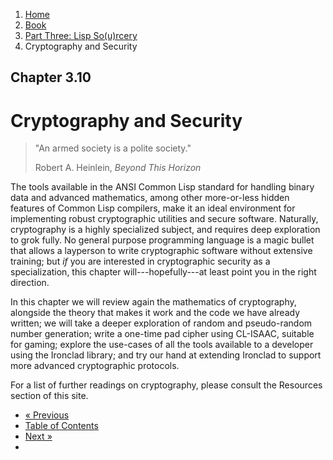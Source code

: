 <ol class="breadcrumb">
  <li><a href="/">Home</a></li>
  <li><a href="/book/">Book</a></li>
  <li><a href="/book/3-0-0-overview/">Part Three: Lisp So(u)rcery</a></li>
  <li class="active">Cryptography and Security</li>
</ol>

## Chapter 3.10

# Cryptography and Security

> "An armed society is a polite society."
> <footer>Robert A. Heinlein, <em>Beyond This Horizon</em></footer>

The tools available in the ANSI Common Lisp standard for handling binary data and advanced mathematics, among other more-or-less hidden features of Common Lisp compilers, make it an ideal environment for implementing robust cryptographic utilities and secure software.  Naturally, cryptography is a highly specialized subject, and requires deep exploration to grok fully. No general purpose programming language is a magic bullet that allows a layperson to write cryptographic software without extensive training; but *if* you are interested in cryptographic security as a specialization, this chapter will---hopefully---at least point you in the right direction.

In this chapter we will review again the mathematics of cryptography, alongside the theory that makes it work and the code we have already written; we will take a deeper exploration of random and pseudo-random number generation; write a one-time pad cipher using CL-ISAAC, suitable for gaming; explore the use-cases of all the tools available to a developer using the Ironclad library; and try our hand at extending Ironclad to support more advanced cryptographic protocols.

For a list of further readings on cryptography, please consult the Resources section of this site.

<ul class="pager">
  <li class="previous"><a href="/book/3-09-0-data/">&laquo; Previous</a></li>
  <li><a href="/book/">Table of Contents</a></li>
  <li class="next"><a href="/book/3-11-0-fintech/">Next &raquo;</a><li>
</ul>
